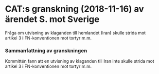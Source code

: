 # CAT:s granskning (2018-11-16) av ärendet S. mot Sverige

Fråga om utvisning av klaganden till hemlandet (Iran) skulle strida mot artikel 3 i FN-konventionen mot tortyr m.m.

### Sammanfattning av granskningen

Kommittén fann att en utvisning av klaganden till Iran inte skulle strida mot artikel 3 i FN-konventionen mot tortyr m.m.
